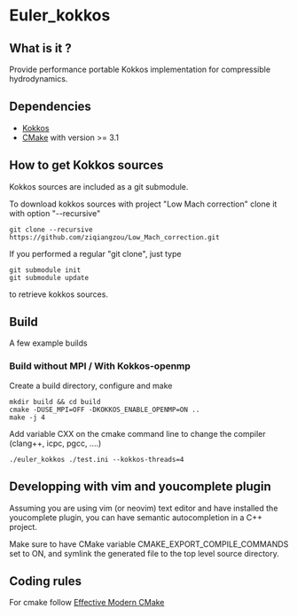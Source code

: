# Euler_kokkos

## What is it ?

Provide performance portable Kokkos implementation for compressible
hydrodynamics.

## Dependencies

* [Kokkos](https://github.com/kokkos/kokkos)
* [CMake](https://cmake.org/) with version >= 3.1

## How to get Kokkos sources

Kokkos sources are included as a git submodule.

To download kokkos sources with project "Low Mach correction" clone it with option "--recursive"
```
git clone --recursive https://github.com/ziqiangzou/Low_Mach_correction.git

```

If you performed a regular "git clone", just type
```
git submodule init
git submodule update
```
to retrieve kokkos sources.

## Build

A few example builds

### Build without MPI / With Kokkos-openmp

Create a build directory, configure and make
```shell
mkdir build && cd build
cmake -DUSE_MPI=OFF -DKOKKOS_ENABLE_OPENMP=ON ..
make -j 4
```

Add variable CXX on the cmake command line to change the compiler
(clang++, icpc, pgcc, ....)

```shell
./euler_kokkos ./test.ini --kokkos-threads=4
```

## Developping with vim and youcomplete plugin

Assuming you are using vim (or neovim) text editor and have installed
the youcomplete plugin, you can have semantic autocompletion in a C++
project.

Make sure to have CMake variable CMAKE_EXPORT_COMPILE_COMMANDS set to
ON, and symlink the generated file to the top level source directory.

## Coding rules

For cmake follow [Effective Modern
CMake](https://gist.github.com/mbinna/c61dbb39bca0e4fb7d1f73b0d66a4fd1)
